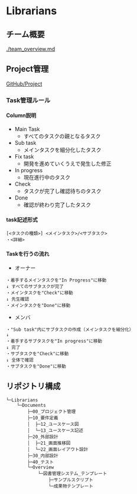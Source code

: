 # Librarians

## チーム概要
[./team_overview.md](./team_overview.md)

## Project管理
[GitHub/Project](https://github.com/charlie24403/Librarians/projects/2)
### Task管理ルール
#### Column説明
- Main Task
    - すべてのタスクの親となるタスク
- Sub task
    - メインタスクを細分化したタスク
- Fix task
    - 開発を進めていくうえで発生した修正
- In progress
    - 現在進行中のタスク
- Check
    - タスクが完了し確認待ちのタスク
- Done
    - 確認が終わり完了したタスク
#### task記述形式
```
[<タスクの種類>] <メインタスク>/<サブタスク>
・<詳細>
```
#### Taskを行うの流れ
- オーナー
```
・着手するメインタスクを"In Progress"に移動
↓ すべてのサブタスクが完了
・メインタスクを"Check"に移動
↓ 先生確認
・メインタスクを"Done"に移動
```
- メンバ
```
・"Sub task"内にサブタスクの作成（メインタスクを細分化）
↓
・着手するサブタスクを"In progress"に移動
↓ 完了
・サブタスクを"Check"に移動
↓ 全体で確認
・サブタスクを"Done"に移動
```

## リポジトリ構成
```
└─Librarians
    └─Documents
        ├─00_プロジェクト管理
        ├─10_要件定義
        │  ├─12_ユースケース図
        │  └─13_ユースケース記述
        ├─20_外部設計
        │  ├─21_画面推移図
        │  └─22_画面レイアウト設計
        ├─30_内部設計
        ├─40_テスト
        └─Overview
            └─図書管理システム_テンプレート
                ├─サンプルスクリプト
                └─成果物テンプレート
```

